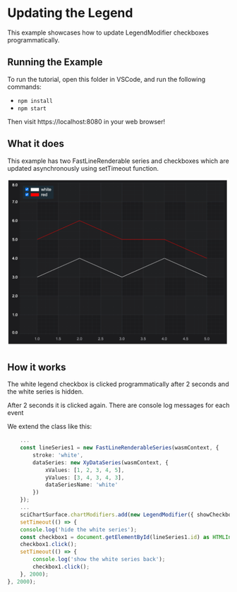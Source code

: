# Updating the Legend

This example showcases how to update LegendModifier checkboxes programmatically.

## Running the Example

To run the tutorial, open this folder in VSCode, and run the following commands:

* `npm install`
* `npm start`

Then visit https://localhost:8080 in your web browser!

## What it does

This example has two FastLineRenderable series and checkboxes which are updated asynchronously using setTimeout function.

![Updating the Legend programmatically in SciChart.js](img/updating_the_legend.png)

## How it works

The white legend checkbox is clicked programmatically after 2 seconds and the white series is hidden.

After 2 seconds it is clicked again. There are console log messages for each event

We extend the class like this:

```typescript
    ...
    const lineSeries1 = new FastLineRenderableSeries(wasmContext, {
        stroke: 'white',
        dataSeries: new XyDataSeries(wasmContext, {
            xValues: [1, 2, 3, 4, 5],
            yValues: [3, 4, 3, 4, 3],
            dataSeriesName: 'white'
        })
    });
    ...
    sciChartSurface.chartModifiers.add(new LegendModifier({ showCheckboxes: true }));
    setTimeout(() => {
    console.log('hide the white series');
    const checkbox1 = document.getElementById(lineSeries1.id) as HTMLInputElement;
    checkbox1.click();
    setTimeout(() => {
        console.log('show the white series back');
        checkbox1.click();
    }, 2000);
}, 2000);
```
